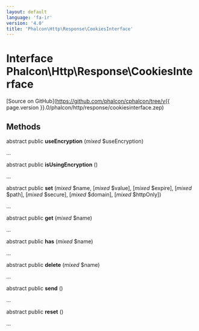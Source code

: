 ```yaml
---
layout: default
language: 'fa-ir'
version: '4.0'
title: 'Phalcon\Http\Response\CookiesInterface'
---
```


# Interface **Phalcon\Http\Response\CookiesInterface**

[Source on GitHub](https://github.com/phalcon/cphalcon/tree/v{{ page.version }}.0/phalcon/http/response/cookiesinterface.zep)

## Methods

abstract public **useEncryption** (*mixed* $useEncryption)

...

abstract public **isUsingEncryption** ()

...

abstract public **set** (*mixed* $name, [*mixed* $value], [*mixed* $expire], [*mixed* $path], [*mixed* $secure], [*mixed* $domain], [*mixed* $httpOnly])

...

abstract public **get** (*mixed* $name)

...

abstract public **has** (*mixed* $name)

...

abstract public **delete** (*mixed* $name)

...

abstract public **send** ()

...

abstract public **reset** ()

...